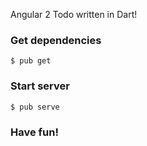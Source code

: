 Angular 2 Todo written in Dart!

### Get dependencies

```shell
$ pub get
```

### Start server

```shell
$ pub serve
```

### Have fun!
